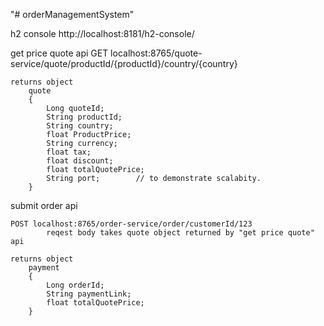 "# orderManagementSystem" 

h2 console
	http://localhost:8181/h2-console/


get price quote api
	GET localhost:8765/quote-service/quote/productId/{productId}/country/{country}
	
	returns object
		quote 
		{
			Long quoteId;
			String productId;
			String country;
			float ProductPrice;
			String currency;
			float tax;
			float discount;
			float totalQuotePrice;
			String port;		// to demonstrate scalabity.
		}

submit order api

	POST localhost:8765/order-service/order/customerId/123
			reqest body takes quote object returned by "get price quote" api
	
	returns object
		payment 
		{
			Long orderId;
			String paymentLink;
			float totalQuotePrice;
		}
	